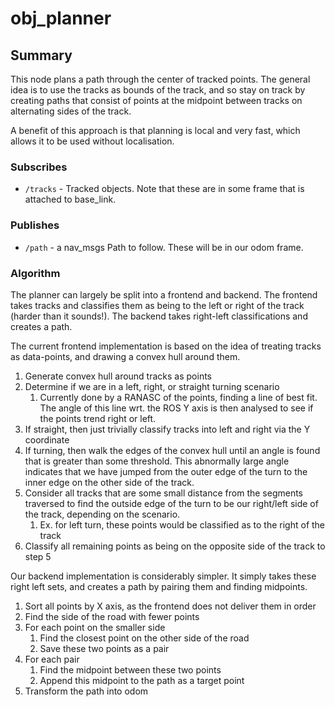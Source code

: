 # obj_planner

## Summary

This node plans a path through the center of tracked points. The general idea is to use the tracks as bounds of the
track,
and so stay on track by creating paths that consist of points at the midpoint between tracks on alternating sides of the
track.

A benefit of this approach is that planning is local and very fast, which allows it to be used without localisation.

### Subscribes

- `/tracks` - Tracked objects. Note that these are in some frame that is attached to base_link.

### Publishes

- `/path` - a nav_msgs Path to follow. These will be in our odom frame.

### Algorithm

The planner can largely be split into a frontend and backend. The frontend takes tracks and classifies them as being to
the left or right of the track (harder than it sounds!). The backend takes right-left classifications and creates a
path.

The current frontend implementation is based on the idea of treating tracks as data-points, and drawing a convex hull
around them.

1. Generate convex hull around tracks as points
2. Determine if we are in a left, right, or straight turning scenario
    1. Currently done by a RANASC of the points, finding a line of best fit. The angle of this line
       wrt. the ROS Y axis is then analysed to see if the points trend right or left.
3. If straight, then just trivially classify tracks into left and right via the Y coordinate
4. If turning, then walk the edges of the convex hull until an angle is found that is greater than
   some threshold. This abnormally large angle indicates that we have jumped from the outer edge of the turn to the
   inner edge on the other side of the track.
5. Consider all tracks that are some small distance from the segments traversed to find the outside edge of the turn
   to be our right/left side of the track, depending on the scenario.
    1. Ex. for left turn, these points would be classified as to the right of the track
6. Classify all remaining points as being on the opposite side of the track to step 5

Our backend implementation is considerably simpler. It simply takes these right left sets, and creates
a path by pairing them and finding midpoints.

1. Sort all points by X axis, as the frontend does not deliver them in order
2. Find the side of the road with fewer points
3. For each point on the smaller side
    1. Find the closest point on the other side of the road
    2. Save these two points as a pair
4. For each pair
    1. Find the midpoint between these two points
    2. Append this midpoint to the path as a target point
5. Transform the path into odom